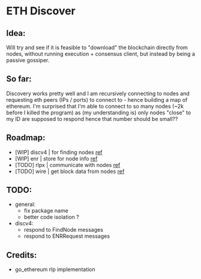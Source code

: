 # ETH Discover

## Idea:

Will try and see if it is feasible to "download" the blockchain directly from nodes, without running execution + consensus client, but instead by being a passive gossiper.

## So far:
Discovery works pretty well and I am recursively connecting to nodes and requesting eth peers (IPs / ports) to connect to - hence building a map of ethereum.
I'm surprised that I'm able to connect to so many nodes (~2k before I killed the program) as (my understanding is) only nodes "close" to my ID are supposed to respond hence that number should be small??

## Roadmap:
 - [WIP] discv4 | for finding nodes [ref](https://github.com/ethereum/devp2p/blob/master/discv4.md)
 - [WIP] enr | store for node info [ref](https://github.com/ethereum/devp2p/blob/master/enr.md)
 - [TODO] rlpx | communicate with nodes [ref](https://github.com/ethereum/devp2p/blob/master/rlpx.md)
 - [TODO] wire | get block data from nodes [ref](https://github.com/ethereum/devp2p/blob/master/caps/eth.md)

## TODO:
 - general:
   - fix package name
   - better code isolation ?
 - discv4:
    - respond to FindNode messages
    - respond to ENRRequest messages



## Credits:
 - go_ethereum rlp implementation
